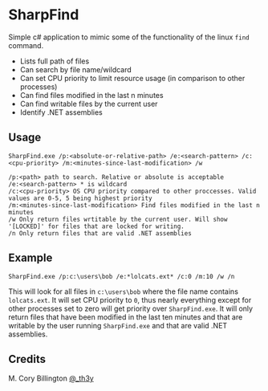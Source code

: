 ﻿# SharpFind
Simple c# application to mimic some of the functionality of the linux `find` command.
- Lists full path of files
- Can search by file name/wildcard
- Can set CPU priority to limit resource usage (in comparison to other processes)
- Can find files modified in the last n minutes
- Can find writable files by the current user
- Identify .NET assemblies

## Usage
```
SharpFind.exe /p:<absolute-or-relative-path> /e:<search-pattern> /c:<cpu-priority> /m:<minutes-since-last-modification> /w

/p:<path> path to search. Relative or absolute is acceptable
/e:<search-pattern> * is wildcard
/c:<cpu-priority> OS CPU priority compared to other proccesses. Valid values are 0-5, 5 being highest priority
/m:<minutes-since-last-modification> Find files modified in the last n minutes
/w Only return files wrtitable by the current user. Will show '[LOCKED]' for files that are locked for writing.
/n Only return files that are valid .NET assemblies
```
## Example
```
SharpFind.exe /p:c:\users\bob /e:*lolcats.ext* /c:0 /m:10 /w /n
```
This will look for all files in `c:\users\bob` where the file name contains `lolcats.ext`. It will set CPU priority to `0`, thus nearly everything except for other processes set to zero will get priority over `SharpFind.exe`. It will only return files that have been modified in the last ten minutes and that are writable by the user running `SharpFind.exe` and that are valid .NET assemblies.
## Credits
M. Cory Billington [@_th3y](https://twitter.com/_th3y)


